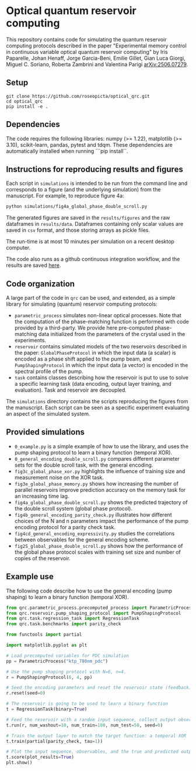 # Optical quantum reservoir computing

This repository contains code for simulating the quantum reservoir computing protocols described in the paper "Experimental memory control in continuous variable optical quantum reservoir computing" by Iris Paparelle, Johan Henaff, Jorge Garcia-Beni, Emilie Gillet, Gian Luca Giorgi, Miguel C. Soriano, Roberta Zambrini and Valentina Parigi [arXiv:2506.07279](https://arxiv.org/abs/2506.07279).

## Setup

```shell
git clone https://github.com/roseopicta/optical_qrc.git
cd optical_qrc
pip install -e .
```

## Dependencies

The code requires the following libraries: numpy (>= 1.22), matplotlib (>= 3.10), scikit-learn, pandas, pytest and tdqm. These dependencies are automatically installed when running ```pip install``.

## Instructions for reproducing results and figures

Each script in ```simulations``` is intended to be run from the command line and corresponds to a figure (and the underlying simulation) from the manuscript. For example, to reproduce figure 4a:

```bash
python simulations/fig4a_global_phase_double_scroll.py
```

The generated figures are saved in the ```results/figures``` and the raw dataframes in ```results/data```. Dataframes containing only scalar values are saved in ```csv``` format, and those storing arrays as pickle files.

The run-time is at most 10 minutes per simulation on a recent desktop computer.

The code also runs as a github continuous integration workflow, and the results are saved [here](https://github.com/roseopicta/optical_qrc/tree/results).

## Code organization

A large part of the code in ```qrc``` can be used, and extended, as a simple library for simulating (quantum) reservoir computing protocols:

* ```parametric_process``` simulates non-linear optical processes. Note that the computation of the phase-matching function is performed with code provided by a third-party. We provide here pre-computed phase-matching data initialized from the parameters of the crystal used in the experiments.
* ```reservoir``` contains simulated models of the two reservoirs described in the paper: ```GlobalPhaseProtocol``` in which the input data (a scalar) is encoded as a phase shift applied to the pump beam, and ```PumpShapingProtocol``` in which the input data (a vector) is encoded in the spectral profile of the pump.
* ```task``` contains classes describing how the reservoir is put to use to solve a specific learning task (data encoding, output layer training, and evaluation). Task and reservoir are decoupled.

The ```simulations``` directory contains the scripts reproducing the figures from the manuscript. Each script can be seen as a specific experiment evaluating an aspect of the simulated system.

## Provided simulations

* ```0_example.py``` is a simple example of how to use the library, and uses the pump shaping protocol to learn a binary function (temporal XOR).
* ```0_general_encoding_double_scroll.py``` compares different parameter sets for the double scroll task, with the general encoding.
* ```fig3c_global_phase_xor.py``` highlights the influence of training size and measurement noise on the XOR task.
* ```fig3e_global_phase_memory.py``` shows how increasing the number of parallel reservoirs improve prediction accuracy on the memory task for an increasing time lag.
* ```fig4a_global_phase_double_scroll.py``` shows the predicted trajectory of the double scroll system (global phase protocol).
* ```fig4b_general_encoding_parity_check.py``` illustrates how different choices of the N and n parameters impact the performance of the pump encoding protocol for a parity check task.
* ```fig4cd_general_encoding_expressivity.py``` studies the correlations between observables for the general encoding scheme.
* ```fig2S_global_phase_double_scroll.py``` shows how the performance of the global phase protocol scales with training set size and number of copies of the reservoir.

## Example use

The following code describe how to use the general encoding (pump shaping) to learn a binary function (temporal XOR).

```python
from qrc.parametric_process.precomputed_process import ParametricProcess
from qrc.reservoir.pump_shaping_protocol import PumpShapingProtocol
from qrc.task.regression_task import RegressionTask
from qrc.task.benchmarks import parity_check

from functools import partial

import matplotlib.pyplot as plt

# Load precomputed variables for PDC simulation
pp = ParametricProcess("ktp_780nm_pdc")

# Use the pump shaping protocol with N=6, n=4.
r = PumpShapingProtocol(6, 4, pp)

# Seed the encoding parameters and reset the reservoir state (feedback)
r.reset(seed=0)

# The reservoir is going to be used to learn a binary function
t = RegressionTask(binary=True)

# Feed the reservoir with a random input sequence, collect output observables
t.run(r, num_washout=10, num_train=180, num_test=50, seed=0)

# Train the output layer to match the target function: a temporal XOR
t.train(partial(parity_check, tau=1))

# Plot the input sequence, observables, and the true and predicted outputs
t.score(plot_results=True)
plt.show()
```

